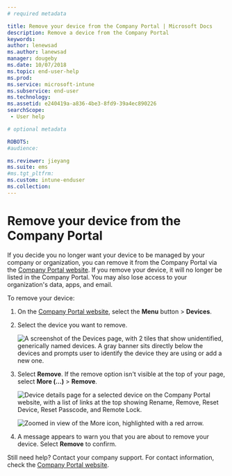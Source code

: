 ```yaml
---
# required metadata

title: Remove your device from the Company Portal | Microsoft Docs
description: Remove a device from the Company Portal
keywords:
author: lenewsad
ms.author: lanewsad
manager: dougeby
ms.date: 10/07/2018
ms.topic: end-user-help
ms.prod:
ms.service: microsoft-intune
ms.subservice: end-user
ms.technology:
ms.assetid: e240419a-a836-4be3-8fd9-39a4ec890226
searchScope:
 - User help

# optional metadata

ROBOTS:  
#audience:

ms.reviewer: jieyang
ms.suite: ems
#ms.tgt_pltfrm:
ms.custom: intune-enduser
ms.collection: 
---
```

# Remove your device from the Company Portal

If you decide you no longer want your device to be managed by your company or organization, you can remove it from the Company Portal via the [Company Portal website](https://go.microsoft.com/fwlink/?linkid=2010980). If you remove your device, it will no longer be listed in the Company Portal. You may also lose access to your organization's data, apps, and email.

To remove your device:

1. On the [Company Portal website](https://portal.manage.microsoft.com), select the __Menu__ button > __Devices__.  

2. Select the device you want to remove.  

    ![A screenshot of the Devices page, with 2 tiles that show unidentified, generically named devices. A gray banner sits directly below the devices and prompts user to identify the device they are using or add a new one.](./media/rename-reset-device-step2-1808.png) 

3. Select **Remove**. If the remove option isn't visible at the top of your page, select **More (…)** > **Remove**.  

   ![Device details page for a selected device on the Company Portal website, with a list of links at the top showing Rename, Remove, Reset Device, Reset Passcode, and Remote Lock. ](./media/rename-reset-device-1808.png)  
  

    ![Zoomed in view of the More icon, highlighted with a red arrow.](./media/rename-reset-device-step3-more-1808.png)   

4. A message appears to warn you that you are about to remove your device. Select **Remove** to confirm.  

Still need help? Contact your company support. For contact information, check the [Company Portal website](https://go.microsoft.com/fwlink/?linkid=2010980).
